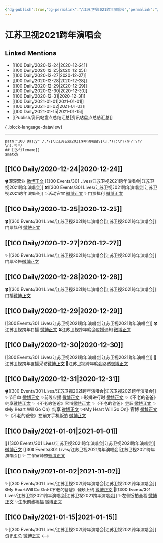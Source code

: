 ```yaml
---
{"dg-publish":true,"dg-permalink":"/江苏卫视2021跨年演唱会","permalink":"/江苏卫视2021跨年演唱会/","created":"2023-04-08T18:11:33.000+08:00","updated":"2023-04-10T16:23:29.000+08:00"}
---
```


# 江苏卫视2021跨年演唱会

## Linked Mentions
- [[100 Daily/2020-12-24\|2020-12-24]]
- [[100 Daily/2020-12-25\|2020-12-25]]
- [[100 Daily/2020-12-27\|2020-12-27]]
- [[100 Daily/2020-12-28\|2020-12-28]]
- [[100 Daily/2020-12-29\|2020-12-29]]
- [[100 Daily/2020-12-30\|2020-12-30]]
- [[100 Daily/2020-12-31\|2020-12-31]]
- [[100 Daily/2021-01-01\|2021-01-01]]
- [[100 Daily/2021-01-02\|2021-01-02]]
- [[100 Daily/2021-01-15\|2021-01-15]]
- [[Publish/资讯站盘点总结汇总\|资讯站盘点总结汇总]]

{ .block-language-dataview}

---

```expander
path:"100 Daily" /.*\[\[江苏卫视2021跨年演唱会\]\].*(?:\r?\n(?!\r?\n).*)*/
## [[$filename]]
$match
```
## [[100 Daily/2020-12-24\|2020-12-24]]
🍀深深营业 [微博正文](https://weibo.com/6466290670/JzViy5SWT) [[300 Events/301 Lives/江苏卫视2021跨年演唱会\|江苏卫视2021跨年演唱会]]
🍀[[300 Events/301 Lives/江苏卫视2021跨年演唱会\|江苏卫视2021跨年演唱会]]
✨活动官宣 [微博正文](https://weibo.com/6466290670/JzUPrxFJh)
✨门票福利 [微博正文](https://weibo.com/6466290670/JzXS3jK74)
## [[100 Daily/2020-12-25\|2020-12-25]]
🍀[[300 Events/301 Lives/江苏卫视2021跨年演唱会\|江苏卫视2021跨年演唱会]]门票福利 [微博正文](https://m.weibo.cn/6466290670/4586134006663471)
## [[100 Daily/2020-12-27\|2020-12-27]]
✨[[300 Events/301 Lives/江苏卫视2021跨年演唱会\|江苏卫视2021跨年演唱会]]门票公告[微博正文](https://m.weibo.cn/6466290670/4586838281686083)
## [[100 Daily/2020-12-28\|2020-12-28]]
🍀[[300 Events/301 Lives/江苏卫视2021跨年演唱会\|江苏卫视2021跨年演唱会]]口播[微博正文](https://m.weibo.cn/6466290670/4587117248253967)
## [[100 Daily/2020-12-29\|2020-12-29]]
[[300 Events/301 Lives/江苏卫视2021跨年演唱会\|江苏卫视2021跨年演唱会]]
🍀江苏卫视跨年口播 [微博正文](https://weibo.com/6466290670/JAHW68w1H)
🍀江苏卫视跨年晚会应援通知 [微博正文](https://weibo.com/6466290670/JAJIP1Vn8)

## [[100 Daily/2020-12-30\|2020-12-30]]
[[300 Events/301 Lives/江苏卫视2021跨年演唱会\|江苏卫视2021跨年演唱会]]
🌸江苏卫视跨年直播采访[微博正文](https://m.weibo.cn/6466290670/4587878593597772)
🌸江苏卫视跨年晚会路透[微博正文](https://m.weibo.cn/6466290670/4587902263364752)
## [[100 Daily/2020-12-31\|2020-12-31]]
🍀[[300 Events/301 Lives/江苏卫视2021跨年演唱会\|江苏卫视2021跨年演唱会]]
✨节目单 [微博正文](https://weibo.com/6466290670/JAYCRDfRq)
✨前线应援 [微博正文](https://weibo.com/6466290670/JB20udKgE)
✨彩排进行时 [微博正文](https://weibo.com/6466290670/JAZpcv25O)
✨《不老的爸爸》纯享[微博正文](https://m.weibo.cn/6466290670/4588360213474823)
✨《不老的爸爸》官博[微博正文](https://weibo.com/6466290670/JB48Wh8qA)
✨《不老的爸爸》竖版 [微博正文](https://weibo.com/6466290670/JB4ewf7no)
✨《My Heart Will Go On》纯享 [微博正文](https://weibo.com/6466290670/JB42dBeht)
✨《My Heart Will Go On》官博 [微博正文](https://weibo.com/6466290670/JB47q3IQm)
✨《不老的爸爸》左前方手机饭拍 [微博正文](https://m.weibo.cn/5516625428/4588375929007360)
## [[100 Daily/2021-01-01\|2021-01-01]]
💫[[300 Events/301 Lives/江苏卫视2021跨年演唱会\|江苏卫视2021跨年演唱会]][微博正文](https://m.weibo.cn/6466290670/4588690791208169)
[[300 Events/301 Lives/江苏卫视2021跨年演唱会\|江苏卫视2021跨年演唱会]]
✨ 工作室帅照[微博正文](https://m.weibo.cn/6466290670/4588660093622637)
## [[100 Daily/2021-01-02\|2021-01-02]]
✨[[300 Events/301 Lives/江苏卫视2021跨年演唱会\|江苏卫视2021跨年演唱会]]《My HeartWill Go On》
《不老的爸爸》音频上线 [微博正文](https://m.weibo.cn/6466290670/4589043570451415)
🌟[[300 Events/301 Lives/江苏卫视2021跨年演唱会\|江苏卫视2021跨年演唱会]]
✨左侧饭拍全程 [微博正文](https://m.weibo.cn/6466290670/4588835529298412)
✨生米前线祝福 [微博正文](https://m.weibo.cn/6466290670/4589046486276669)

## [[100 Daily/2021-01-15\|2021-01-15]]
✨[[300 Events/301 Lives/江苏卫视2021跨年演唱会\|江苏卫视2021跨年演唱会]]资讯汇总 [微博正文](https://m.weibo.cn/6466290670/4593727345536332)
<-->